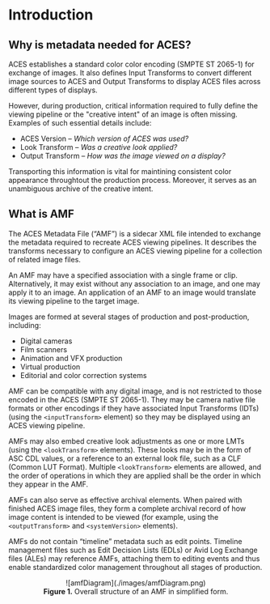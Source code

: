 Introduction 
============

## Why is metadata needed for ACES?

ACES establishes a standard color color encoding (SMPTE ST 2065-1) for exchange of images. It also defines Input Transforms to convert different image sources to ACES and Output Transforms to display ACES files across different types of displays.

However, during production, critical information required to fully define the viewing pipeline or the "creative intent" of an image is often missing. Examples of such essential details include:

* ACES Version – _Which version of ACES was used?_
* Look Transform – _Was a creative look applied?_
* Output Transform – _How was the image viewed on a display?_

Transporting this information is vital for maintining consistent color appearance throughtout the production process. Moreover, it serves as an unambiguous archive of the creative intent.

## What is AMF
The ACES Metadata File (“AMF”) is a sidecar XML file intended to exchange the metadata required to recreate ACES viewing pipelines. It describes the transforms necessary to configure an ACES viewing pipeline for a collection of related image files.

An AMF may have a specified association with a single frame or clip. Alternatively, it may exist without any association to an image, and one may apply it to an image. An application of an AMF to an image would translate its viewing pipeline to the target image.

Images are formed at several stages of production and post-production, including:

* Digital cameras
* Film scanners
* Animation and VFX production
* Virtual production
* Editorial and color correction systems

AMF can be compatible with any digital image, and is not restricted to those encoded in the ACES (SMPTE ST 2065-1). They may be camera native file formats or other encodings if they have associated Input Transforms (IDTs) (using the `<inputTransform>` element) so they may be displayed using an ACES viewing pipeline.

AMFs may also embed creative look adjustments as one or more LMTs (using the `<lookTransform>` elements). These looks may be in the form of ASC CDL values, or a reference to an external look file, such as a CLF (Common LUT Format). Multiple `<lookTransform>` elements are allowed, and the order of operations in which they are applied shall be the order in which they appear in the AMF.

AMFs can also serve as effective archival elements. When paired with finished ACES image files, they form a complete archival record of how image content is intended to be viewed (for example, using the	`<outputTransform>` and `<systemVersion>` elements).

AMFs do not contain “timeline” metadata such as edit points. Timeline management files such as Edit Decision Lists (EDLs) or Avid Log Exchange files (ALEs) may reference AMFs, attaching them to editing events and thus enable standardized color management throughout all stages of production.

<figure align="center" markdown>
  ![amfDiagram](./images/amfDiagram.png)
<figcaption align="center">
	<b>Figure 1.</b> Overall structure of an AMF in simplified form.
</figcaption> 
</figure>
